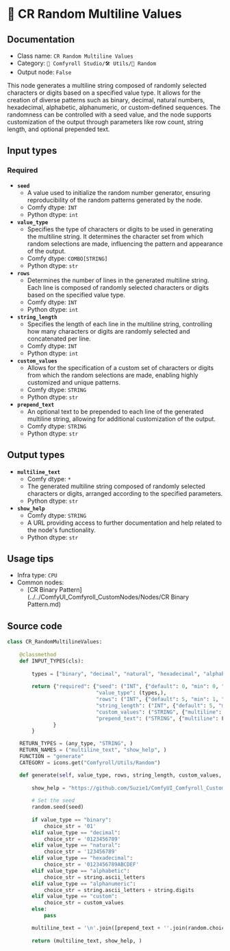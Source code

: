 # 🎲 CR Random Multiline Values
## Documentation
- Class name: `CR Random Multiline Values`
- Category: `🧩 Comfyroll Studio/🛠️ Utils/🎲 Random`
- Output node: `False`

This node generates a multiline string composed of randomly selected characters or digits based on a specified value type. It allows for the creation of diverse patterns such as binary, decimal, natural numbers, hexadecimal, alphabetic, alphanumeric, or custom-defined sequences. The randomness can be controlled with a seed value, and the node supports customization of the output through parameters like row count, string length, and optional prepended text.
## Input types
### Required
- **`seed`**
    - A value used to initialize the random number generator, ensuring reproducibility of the random patterns generated by the node.
    - Comfy dtype: `INT`
    - Python dtype: `int`
- **`value_type`**
    - Specifies the type of characters or digits to be used in generating the multiline string. It determines the character set from which random selections are made, influencing the pattern and appearance of the output.
    - Comfy dtype: `COMBO[STRING]`
    - Python dtype: `str`
- **`rows`**
    - Determines the number of lines in the generated multiline string. Each line is composed of randomly selected characters or digits based on the specified value type.
    - Comfy dtype: `INT`
    - Python dtype: `int`
- **`string_length`**
    - Specifies the length of each line in the multiline string, controlling how many characters or digits are randomly selected and concatenated per line.
    - Comfy dtype: `INT`
    - Python dtype: `int`
- **`custom_values`**
    - Allows for the specification of a custom set of characters or digits from which the random selections are made, enabling highly customized and unique patterns.
    - Comfy dtype: `STRING`
    - Python dtype: `str`
- **`prepend_text`**
    - An optional text to be prepended to each line of the generated multiline string, allowing for additional customization of the output.
    - Comfy dtype: `STRING`
    - Python dtype: `str`
## Output types
- **`multiline_text`**
    - Comfy dtype: `*`
    - The generated multiline string composed of randomly selected characters or digits, arranged according to the specified parameters.
    - Python dtype: `str`
- **`show_help`**
    - Comfy dtype: `STRING`
    - A URL providing access to further documentation and help related to the node's functionality.
    - Python dtype: `str`
## Usage tips
- Infra type: `CPU`
- Common nodes:
    - [CR Binary Pattern](../../ComfyUI_Comfyroll_CustomNodes/Nodes/CR Binary Pattern.md)



## Source code
```python
class CR_RandomMultilineValues:
    
    @classmethod
    def INPUT_TYPES(cls):
    
        types = ["binary", "decimal", "natural", "hexadecimal", "alphabetic", "alphanumeric", "custom"]
        
        return {"required": {"seed": ("INT", {"default": 0, "min": 0, "max": 0xffffffffffffffff}),
                             "value_type": (types,),
                             "rows": ("INT", {"default": 5, "min": 1, "max": 2048}),
                             "string_length": ("INT", {"default": 5, "min": 1, "max": 1024}),
                             "custom_values": ("STRING", {"multiline": False, "default": "123ABC"}),
                             "prepend_text": ("STRING", {"multiline": False, "default": ""}),
               }
        }

    RETURN_TYPES = (any_type, "STRING", )
    RETURN_NAMES = ("multiline_text", "show_help", )
    FUNCTION = "generate"
    CATEGORY = icons.get("Comfyroll/Utils/Random")

    def generate(self, value_type, rows, string_length, custom_values, seed, prepend_text):
    
        show_help = "https://github.com/Suzie1/ComfyUI_Comfyroll_CustomNodes/wiki/Other-Nodes#cr-random-multiline-values"
        
        # Set the seed
        random.seed(seed)
        
        if value_type == "binary":
            choice_str = '01'
        elif value_type == "decimal":
            choice_str = '0123456789'
        elif value_type == "natural":
            choice_str = '123456789'             
        elif value_type == "hexadecimal":
            choice_str = '0123456789ABCDEF'       
        elif value_type == "alphabetic":
            choice_str = string.ascii_letters
        elif value_type == "alphanumeric":
            choice_str = string.ascii_letters + string.digits           
        elif value_type == "custom":
            choice_str = custom_values
        else:
            pass

        multiline_text = '\n'.join([prepend_text + ''.join(random.choice(choice_str) for _ in range(string_length)) for _ in range(rows)]) 
                           
        return (multiline_text, show_help, )

```

